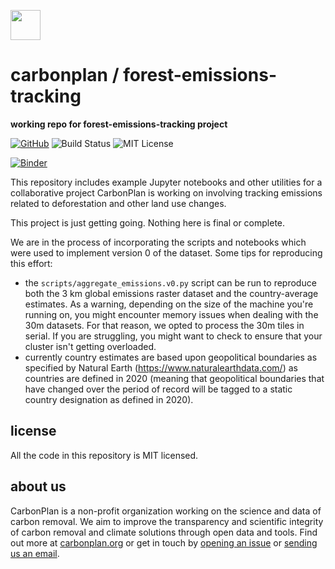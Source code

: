 <img
  src='https://carbonplan-assets.s3.amazonaws.com/monogram/dark-small.png'
  height='48'
/>

# carbonplan / forest-emissions-tracking

**working repo for forest-emissions-tracking project**

[![GitHub][github-badge]][github]
![Build Status][]
![MIT License][]

[github]: https://github.com/carbonplan/forest-emissions-tracking
[github-badge]: https://flat.badgen.net/badge/-/github?icon=github&label
[build status]: https://flat.badgen.net/github/checks/carbonplan/forest-emissions-tracking
[mit license]: https://flat.badgen.net/badge/license/MIT/blue

[![Binder](https://mybinder.org/badge_logo.svg)](https://binder.pangeo.io/v2/gh/carbonplan/forest-emissions-tracking/master)

This repository includes example Jupyter notebooks and other utilities for a collaborative project CarbonPlan is working on involving tracking emissions related to deforestation and other land use changes.

This project is just getting going. Nothing here is final or complete.

We are in the process of incorporating the scripts and notebooks which were used to implement version 0 of the dataset. Some tips for reproducing this effort:

* the `scripts/aggregate_emissions.v0.py` script can be run to reproduce both the 3 km global emissions raster dataset and the country-average estimates. As a warning, depending on the size of the machine you're running on, you might encounter memory issues when dealing with the 30m datasets. For that reason, we opted to process the 30m tiles in serial. If you are struggling, you might want to check to ensure that your cluster isn't getting overloaded.
* currently country estimates are based upon geopolitical boundaries as specified by Natural Earth (https://www.naturalearthdata.com/) as countries are defined in 2020 (meaning that geopolitical boundaries that have changed over the period of record will be tagged to a static country designation as defined in 2020).

## license

All the code in this repository is MIT licensed.

## about us

CarbonPlan is a non-profit organization working on the science and data of carbon removal. We aim to improve the transparency and scientific integrity of carbon removal and climate solutions through open data and tools. Find out more at [carbonplan.org](https://carbonplan.org/) or get in touch by [opening an issue](https://github.com/carbonplan/forest-emissions-tracking/issues/new) or [sending us an email](mailto:hello@carbonplan.org).

